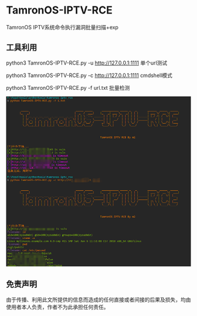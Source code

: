 # TamronOS-IPTV-RCE

TamronOS IPTV系统命令执行漏洞批量扫描+exp



## 工具利用

python3 TamronOS-IPTV-RCE.py -u http://127.0.0.1:1111 单个url测试

python3 TamronOS-IPTV-RCE.py -c http://127.0.0.1:1111 cmdshell模式

python3 TamronOS-IPTV-RCE.py -f url.txt 批量检测

![](./exp.png)

## 免责声明

由于传播、利用此文所提供的信息而造成的任何直接或者间接的后果及损失，均由使用者本人负责，作者不为此承担任何责任。
